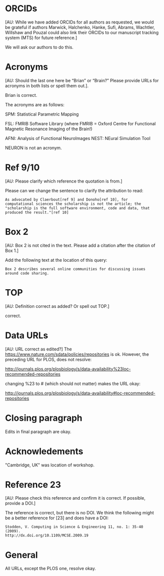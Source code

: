 # ORCIDs

[AU: While we have added ORCIDs for all authors as requested, we would
be grateful if authors Marwick, Halchenko, Hanke, Sufi, Abrams,
Wachtler, Willshaw and Pouzal could also link their ORCIDs to our
manuscript tracking system (MTS) for future reference.]

We will ask our authors to do this.

# Acronyms

[AU: Should the last one here be “Brian” or “Brain?” Please provide
URLs for acronyms in both lists or spell them out.].

Brian is correct.

The acronyms are as follows:


SPM: Statistical Parametric Mapping

FSL: FMRIB Software Library (where FMRIB = Oxford Centre for
Functional Magnetic Resonance Imaging of the Brain!)

AFNI: Analysis of Functional NeuroImages
NEST: NEural Simulation Tool

NEURON is not an acronym.

# Ref 9/10
[AU: Please clarify which reference the quotation is from.]

Please can we change the sentence to clarify the attribution to read:

    As advocated by Claerbout[ref 9] and Donoho[ref 10], for
    computational sciences the scholarship is not the article; the
    "scholarship is the full software environment, code and data, that
    produced the result."[ref 10]

# Box 2

[AU: Box 2 is not cited in the text. Please add a citation after the citation of Box 1.]

Add the following text at the location of this query:

    Box 2 describes several online communities for discussing issues
    around code sharing.

# TOP

[AU: Definition correct as added? Or spell out TOP.] 

correct.

# Data URLs
[AU: URL correct as edited?]
The https://www.nature.com/sdata/policies/repositories is ok.
However, the preceding URL for PLOS, does not resolve:

http://journals.plos.org/plosbiology/s/data-availability%23loc-recommended-repositories

changing %23 to # (which should not matter) makes the URL okay:

http://journals.plos.org/plosbiology/s/data-availability#loc-recommended-repositories

# Closing paragraph

Edits in final paragraph are okay.

# Acknowledements

"Cambridge, UK" was location of workshop.

# Reference 23

[AU: Please check this reference and confirm it is correct. If possible,
provide a DOI.]

The reference is correct, but there is no DOI.  We think the following
might be a better reference for [23] and does have a DOI:

    Stodden, V. Computing in Science & Engineering 11, no. 1: 35-40  (2009). 
    http://dx.doi.org/10.1109/MCSE.2009.19



# General

All URLs, except the PLOS one, resolve okay.
